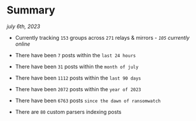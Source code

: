 
# Summary
_july 6th, 2023_

- Currently tracking `153` groups across `271` relays & mirrors - _`105` currently online_

- There have been `7` posts within the `last 24 hours`

- There have been `31` posts within the `month of july`

- There have been `1112` posts within the `last 90 days`

- There have been `2072` posts within the `year of 2023`

- There have been `6763` posts `since the dawn of ransomwatch`

- There are `80` custom parsers indexing posts
